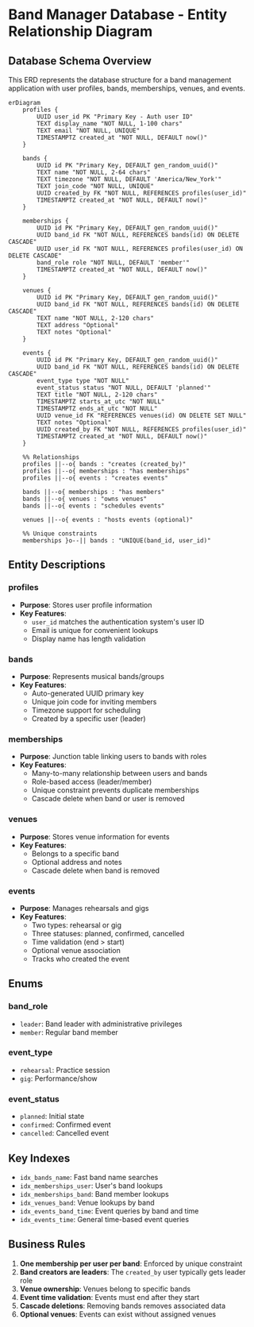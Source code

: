 # Band Manager Database - Entity Relationship Diagram

## Database Schema Overview

This ERD represents the database structure for a band management application with user profiles, bands, memberships, venues, and events.

```mermaid
erDiagram
    profiles {
        UUID user_id PK "Primary Key - Auth user ID"
        TEXT display_name "NOT NULL, 1-100 chars"
        TEXT email "NOT NULL, UNIQUE"
        TIMESTAMPTZ created_at "NOT NULL, DEFAULT now()"
    }

    bands {
        UUID id PK "Primary Key, DEFAULT gen_random_uuid()"
        TEXT name "NOT NULL, 2-64 chars"
        TEXT timezone "NOT NULL, DEFAULT 'America/New_York'"
        TEXT join_code "NOT NULL, UNIQUE"
        UUID created_by FK "NOT NULL, REFERENCES profiles(user_id)"
        TIMESTAMPTZ created_at "NOT NULL, DEFAULT now()"
    }

    memberships {
        UUID id PK "Primary Key, DEFAULT gen_random_uuid()"
        UUID band_id FK "NOT NULL, REFERENCES bands(id) ON DELETE CASCADE"
        UUID user_id FK "NOT NULL, REFERENCES profiles(user_id) ON DELETE CASCADE"
        band_role role "NOT NULL, DEFAULT 'member'"
        TIMESTAMPTZ created_at "NOT NULL, DEFAULT now()"
    }

    venues {
        UUID id PK "Primary Key, DEFAULT gen_random_uuid()"
        UUID band_id FK "NOT NULL, REFERENCES bands(id) ON DELETE CASCADE"
        TEXT name "NOT NULL, 2-120 chars"
        TEXT address "Optional"
        TEXT notes "Optional"
    }

    events {
        UUID id PK "Primary Key, DEFAULT gen_random_uuid()"
        UUID band_id FK "NOT NULL, REFERENCES bands(id) ON DELETE CASCADE"
        event_type type "NOT NULL"
        event_status status "NOT NULL, DEFAULT 'planned'"
        TEXT title "NOT NULL, 2-120 chars"
        TIMESTAMPTZ starts_at_utc "NOT NULL"
        TIMESTAMPTZ ends_at_utc "NOT NULL"
        UUID venue_id FK "REFERENCES venues(id) ON DELETE SET NULL"
        TEXT notes "Optional"
        UUID created_by FK "NOT NULL, REFERENCES profiles(user_id)"
        TIMESTAMPTZ created_at "NOT NULL, DEFAULT now()"
    }

    %% Relationships
    profiles ||--o{ bands : "creates (created_by)"
    profiles ||--o{ memberships : "has memberships"
    profiles ||--o{ events : "creates events"
    
    bands ||--o{ memberships : "has members"
    bands ||--o{ venues : "owns venues"
    bands ||--o{ events : "schedules events"
    
    venues ||--o{ events : "hosts events (optional)"

    %% Unique constraints
    memberships }o--|| bands : "UNIQUE(band_id, user_id)"
```

## Entity Descriptions

### profiles
- **Purpose**: Stores user profile information
- **Key Features**: 
  - `user_id` matches the authentication system's user ID
  - Email is unique for convenient lookups
  - Display name has length validation

### bands
- **Purpose**: Represents musical bands/groups
- **Key Features**:
  - Auto-generated UUID primary key
  - Unique join code for inviting members
  - Timezone support for scheduling
  - Created by a specific user (leader)

### memberships
- **Purpose**: Junction table linking users to bands with roles
- **Key Features**:
  - Many-to-many relationship between users and bands
  - Role-based access (leader/member)
  - Unique constraint prevents duplicate memberships
  - Cascade delete when band or user is removed

### venues
- **Purpose**: Stores venue information for events
- **Key Features**:
  - Belongs to a specific band
  - Optional address and notes
  - Cascade delete when band is removed

### events
- **Purpose**: Manages rehearsals and gigs
- **Key Features**:
  - Two types: rehearsal or gig
  - Three statuses: planned, confirmed, cancelled
  - Time validation (end > start)
  - Optional venue association
  - Tracks who created the event

## Enums

### band_role
- `leader`: Band leader with administrative privileges
- `member`: Regular band member

### event_type
- `rehearsal`: Practice session
- `gig`: Performance/show

### event_status
- `planned`: Initial state
- `confirmed`: Confirmed event
- `cancelled`: Cancelled event

## Key Indexes

- `idx_bands_name`: Fast band name searches
- `idx_memberships_user`: User's band lookups
- `idx_memberships_band`: Band member lookups
- `idx_venues_band`: Venue lookups by band
- `idx_events_band_time`: Event queries by band and time
- `idx_events_time`: General time-based event queries

## Business Rules

1. **One membership per user per band**: Enforced by unique constraint
2. **Band creators are leaders**: The `created_by` user typically gets leader role
3. **Venue ownership**: Venues belong to specific bands
4. **Event time validation**: Events must end after they start
5. **Cascade deletions**: Removing bands removes associated data
6. **Optional venues**: Events can exist without assigned venues